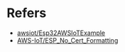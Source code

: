 # Refers

- [awsiot/Esp32AWSIoTExample](https://github.com/HarringayMakerSpace/awsiot/blob/master/Esp32AWSIoTExample/Esp32AWSIoTExample.ino)
- [AWS-IoT/ESP_No_Cert_Formatting](https://github.com/sborsay/AWS-IoT/blob/master/ESP_No_Cert_Formatting/ESP32toAWS-No_Formatting_required.ino)